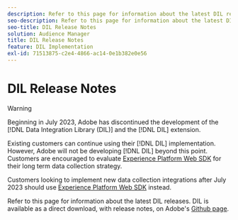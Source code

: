 ```yaml
---
description: Refer to this page for information about the latest DIL releases
seo-description: Refer to this page for information about the latest DIL releases
seo-title: DIL Release Notes
solution: Audience Manager
title: DIL Release Notes
feature: DIL Implementation
exl-id: 71513875-c2e4-4866-ac14-0e1b382e0e56
---
```

# DIL Release Notes

>[!WARNING]
>
>Beginning in July 2023, Adobe has discontinued the development of the [!DNL Data Integration Library (DIL)] and the [!DNL DIL] extension.
>
>Existing customers can continue using their [!DNL DIL] implementation. However, Adobe will not be developing [!DNL DIL] beyond this point. Customers are encouraged to evaluate [Experience Platform Web SDK](https://experienceleague.adobe.com/docs/experience-platform/edge/home.html?lang=en) for their long term data collection strategy.
>
>Customers looking to implement new data collection integrations after July 2023 should use [Experience Platform Web SDK](https://experienceleague.adobe.com/docs/experience-platform/edge/home.html?lang=en) instead.

Refer to this page for information about the latest DIL releases. DIL is available as a direct download, with release notes, on Adobe's [Github page](https://github.com/Adobe-Marketing-Cloud/dil/releases).
